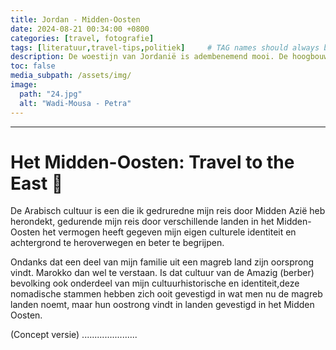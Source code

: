 ```yaml
---
title: Jordan - Midden-Oosten
date: 2024-08-21 00:34:00 +0800
categories: [travel, fotografie]
tags: [literatuur,travel-tips,politiek]     # TAG names should always be lowercase
description: De woestijn van Jordanië is adembenemend mooi. De hoogbouw van Abu-Dhabi is indrukwekkend te noemen. De klassen verschillen in Dubai zijn al om aanwezig.
toc: false
media_subpath: /assets/img/
image:
  path: "24.jpg"
  alt: "Wadi-Mousa - Petra"
---
```

---
 
# Het Midden-Oosten: Travel to the East 🍉 


De Arabisch cultuur is een die ik gedruredne mijn reis door Midden Azië heb herondekt, gedurende mijn reis door verschillende landen in het Midden-Oosten het vermogen heeft gegeven mijn eigen culturele identiteit en achtergrond te heroverwegen en beter te begrijpen. 

Ondanks dat een deel van mijn familie uit een magreb land zijn oorsprong vindt. Marokko dan wel te verstaan. Is dat cultuur van de Amazig (berber) bevolking ook onderdeel van mijn cultuurhistorische en identiteit,deze nomadische stammen hebben zich ooit gevestigd in wat men nu de magreb landen noemt, maar hun oostrong vindt in landen gevestigd in het Midden Oosten. 

(Concept versie) ......................



